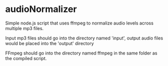 # audioNormalizer
Simple node.js script that uses ffmpeg to normalize audio levels across multiple mp3 files.

Input mp3 files should go into the directory named 'input', output audio files would be placed into the 'output' directory

FFmpeg should go into the directory named ffmpeg in the same folder as the compiled script.
